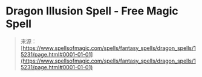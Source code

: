 <!--yml
category: 未分类
date: 2024-06-12 18:54:34
-->

# Dragon Illusion Spell - Free Magic Spell

> 来源：[https://www.spellsofmagic.com/spells/fantasy_spells/dragon_spells/15231/page.html#0001-01-01](https://www.spellsofmagic.com/spells/fantasy_spells/dragon_spells/15231/page.html#0001-01-01)